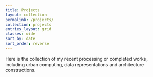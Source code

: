 ```yaml
---
title: Projects
layout: collection
permalink: /projects/
collection: projects
entries_layout: grid
classes: wide
sort_by: date
sort_order: reverse
---
```


Here is the collection of my recent processing or completed works，including urban computing, data representations and architecture constructions.